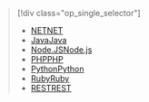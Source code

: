 > [!div class="op_single_selector"]
> * [<span data-ttu-id="b0b07-101">NET</span><span class="sxs-lookup"><span data-stu-id="b0b07-101">NET</span></span>](../articles/service-bus-messaging/service-bus-dotnet-get-started-with-queues.md)
> * [<span data-ttu-id="b0b07-102">Java</span><span class="sxs-lookup"><span data-stu-id="b0b07-102">Java</span></span>](../articles/service-bus-messaging/service-bus-java-how-to-use-queues.md)
> * [<span data-ttu-id="b0b07-103">Node.JS</span><span class="sxs-lookup"><span data-stu-id="b0b07-103">Node.js</span></span>](../articles/service-bus-messaging/service-bus-nodejs-how-to-use-queues.md)
> * [<span data-ttu-id="b0b07-104">PHP</span><span class="sxs-lookup"><span data-stu-id="b0b07-104">PHP</span></span>](../articles/service-bus-messaging/service-bus-php-how-to-use-queues.md)
> * [<span data-ttu-id="b0b07-105">Python</span><span class="sxs-lookup"><span data-stu-id="b0b07-105">Python</span></span>](../articles/service-bus-messaging/service-bus-python-how-to-use-queues.md)
> * [<span data-ttu-id="b0b07-106">Ruby</span><span class="sxs-lookup"><span data-stu-id="b0b07-106">Ruby</span></span>](../articles/service-bus-messaging/service-bus-ruby-how-to-use-queues.md)
> * [<span data-ttu-id="b0b07-107">REST</span><span class="sxs-lookup"><span data-stu-id="b0b07-107">REST</span></span>](../articles/service-bus-messaging/service-bus-brokered-tutorial-rest.md)
> 
> 

